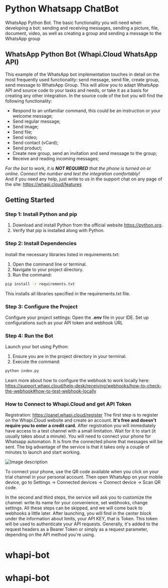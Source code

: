# Python Whatsapp ChatBot
WhatsApp Python Bot. The basic functionality you will need when developing a bot: sending and receiving messages, sending a picture, file, document, video, as well as creating a group and sending a message to the WhatsApp group

## WhatsApp Python Bot (Whapi.Cloud WhatsApp API)
This example of the WhatsApp bot implementation touches in detail on the most frequently used functionality: send message, send file, create group, send message to WhatsApp Group. This will allow you to adapt WhatsApp API and source code to your tasks and needs, or take it as a basis for creating any other integration.
In the source code of the bot you will find the following functionality:
<ul>
  <li class="d-flex">Respond to an unfamiliar command, this could be an instruction or your welcome message;</li>
  <li class="d-flex">Send regular message;</li>
  <li class="d-flex">Send image;</li>
  <li class="d-flex">Send file;</li>
  <li class="d-flex">Send video;</li>
  <li class="d-flex">Send contact (vCard);</li>
  <li class="d-flex">Send product;</li>
  <li class="d-flex">Create new group, send an invitation and send message to the group;</li>
  <li class="d-flex">Receive and reading incoming messages;</li>
</ul>

<em>For the bot to work, it is <b>NOT REQUIRED</b> that the phone is turned on or online. Connect the number and test the integration comfortably!</em> <br/> And if you need any help, just write to us in the support chat on any page of the site: https://whapi.cloud/features

## Getting Started

### Step 1: Install Python and pip
1. Download and install Python from the official website https://python.org.
2. Verify that pip is installed along with Python.

### Step 2: Install Dependencies
Install the necessary libraries listed in requirements.txt:
1. Open the command line or terminal.
2. Navigate to your project directory.
3. Run the command:
```sh
pip install -r requirements.txt
```
This installs all libraries specified in the requirements.txt file.

### Step 3: Configure the Project
Configure your project settings: Open the <b>.env</b> file in your IDE. Set up configurations such as your API token and webhook URL

### Step 4: Run the Bot
Launch your bot using Python:
1. Ensure you are in the project directory in your terminal.
2. Execute the command:
```sh
python index.py
```

Learn more about how to configure the webhook to work locally here: https://support.whapi.cloud/help-desk/receiving/webhooks/how-to-check-the-webhook#how-to-test-webhook-locally 

### How to Connect to Whapi.Cloud and get API Token
Registration: https://panel.whapi.cloud/register
The first step is to register on the Whapi.Cloud website and create an account. <b>It's free and doesn't require you to enter a credit card.</b>
After registration you will immediately have access to a test channel with a small limitation. Wait for it to start (it usually takes about a minute). You will need to connect your phone for Whatsapp automation. It is from the connected phone that messages will be sent. The big advantage of the service is that it takes only a couple of minutes to launch and start working.

![Image description](https://dev-to-uploads.s3.amazonaws.com/uploads/articles/ep3pc4jsna9pzagfouj8.png)

To connect your phone, use the QR code available when you click on your trial channel in your personal account. Then open WhatsApp on your mobile device, go to Settings -> Connected devices -> Connect device -> Scan QR code.

In the second and third steps, the service will ask you to customize the channel: write its name for your convenience, set webhooks, change settings. All these steps can be skipped, and we will come back to webhooks a little later. After launching, you will find in the center block under the information about limits, your API KEY, that is Token. This token will be used to authenticate your API requests. Generally, it's added to the request headers as a Bearer Token or simply as a request parameter, depending on the API method you're using.

# whapi-bot
# whapi-bot
